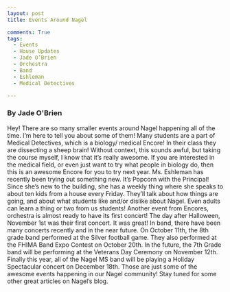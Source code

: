 ```yaml
---
layout: post
title: Events Around Nagel

comments: True
tags:
  - Events
  - House Updates
  - Jade O’Brien
  - Orchestra
  - Band
  - Eshleman
  - Medical Detectives

---
```


### By Jade O'Brien

Hey! There are so many smaller events around Nagel happening all of the time. I’m here to tell you about some of them! 
	Many students are a part of Medical Detectives, which is a biology/ medical Encore! In their class they are dissecting a sheep brain! Without context, this sounds awful, but taking the course myself, I know that it’s really awesome. If you are interested in the medical field, or even just want to try what people in biology do, then this is an awesome Encore for you to try next year.
	Ms. Eshleman has recently been trying out something new. It’s Popcorn with the Principal! Since she’s new to the building, she has a weekly thing where she speaks to about ten kids from a house every Friday. They’ll talk about how things are going, and about what students like and/or dislike about Nagel. Even adults can learn a thing or two from us students!
	Another event from Encores, orchestra is almost ready to have its first concert! The day after Halloween, November 1st was their first concert. It was great!
	In band, there have been many concerts recently and in the near future. On October 11th, the 8th grade band performed at the Silver football game. They also performed at the FHIMA Band Expo Contest on October 20th. In the future, the 7th Grade band will be performing at the Veterans Day Ceremony on November 12th. Finally this year, all of the Nagel MS band will be playing a Holiday Spectacular concert on December 18th.
	Those are just some of the awesome events happening in our Nagel community! Stay tuned for some other great articles on Nagel’s blog.


